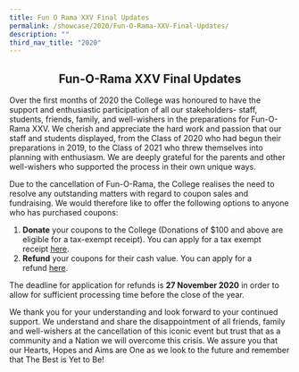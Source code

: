 ```yaml
---
title: Fun O Rama XXV Final Updates
permalink: /showcase/2020/Fun-O-Rama-XXV-Final-Updates/
description: ""
third_nav_title: "2020"
---
```

## <center> Fun-O-Rama XXV Final Updates </center>

Over the first months of 2020 the College was honoured to have the support and enthusiastic participation of all our stakeholders- staff, students, friends, family, and well-wishers in the preparations for Fun-O-Rama XXV. We cherish and appreciate the hard work and passion that our staff and students displayed, from the Class of 2020 who had begun their preparations in 2019, to the Class of 2021 who threw themselves into planning with enthusiasm. We are deeply grateful for the parents and other well-wishers who supported the process in their own unique ways.

Due to the cancellation of Fun-O-Rama, the College realises the need to resolve any outstanding matters with regard to coupon sales and fundraising. We would therefore like to offer the following options to anyone who has purchased coupons:

 1.  **Donate** your coupons to the College (Donations of $100 and above are eligible for a tax-exempt receipt). You can apply for a tax exempt receipt [here](https://go.gov.sg/acjcfortdr).
2.  **Refund** your coupons for their cash value. You can apply for a refund [here](https://go.gov.sg/acjcforrefund).

The deadline for application for refunds is **27 November 2020** in order to allow for sufficient processing time before the close of the year.

We thank you for your understanding and look forward to your continued support. We understand and share the disappointment of all friends, family and well-wishers at the cancellation of this iconic event but trust that as a community and a Nation we will overcome this crisis. We assure you that our Hearts, Hopes and Aims are One as we look to the future and remember that The Best is Yet to Be!